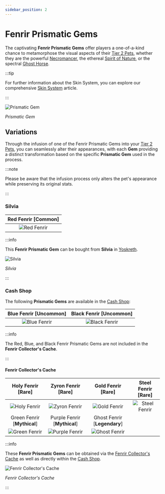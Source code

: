 ```yaml
---
sidebar_position: 2
---
```


# Fenrir Prismatic Gems

The captivating **Fenrir Prismatic Gems** offer players a one-of-a-kind chance to metamorphose the visual aspects of their [Tier 2 Pets](/category/pets), whether they are the powerful [Necromancer](/crafting/pets/Necromancer), the ethereal [Spirit of Nature](/crafting/pets/spirit-of-nature), or the spectral [Ghost Horse](/crafting/pets/ghost-horse).

:::tip

For further information about the Skin System, you can explore our comprehensive [Skin System](/skin-system) article.

:::

![Prismatic Gem](/img/items/jewels/prismatic-gem.png)

_Prismatic Gem_

## Variations

Through the infusion of one of the Fenrir Prismatic Gems into your [Tier 2 Pets](/category/pets), you can seamlessly alter their appearances, with each **Gem** providing a distinct transformation based on the specific **Prismatic Gem** used in the process.

:::note

Please be aware that the infusion process only alters the pet's appearance while preserving its original stats.

:::

### Silvia

| Red Fenrir [<span className="tier-common">**Common**</span>] |
| :----------------------------------------------------------: |
|        ![Red Fenrir](/img/items/pets/red-fenrir.jpg)         |

:::info

This **Fenrir Prismatic Gem** can be bought from **Silvia** in [Yoskreth](/maps/yoskreth).

![Silvia](/img/npc/silvia.jpg)

_Silvia_

:::

### Cash Shop

The following **Prismatic Gems** are available in the [Cash Shop](/client-features/cash-shop):

| Blue Fenrir [<span className="tier-uncommon">**Uncommon**</span>] | Black Fenrir [<span className="tier-uncommon">**Uncommon**</span>] |
| :---------------------------------------------------------------: | :----------------------------------------------------------------: |
|          ![Blue Fenrir](/img/items/pets/blue-fenrir.jpg)          |         ![Black Fenrir](/img/items/pets/black-fenrir.jpg)          |

:::info

The Red, Blue, and Black Fenrir Prismatic Gems are not included in the **Fenrir Collector's Cache**.

:::

#### Fenrir Collector's Cache

|     Holy Fenrir [<span className="tier-rare">**Rare**</span>]      |     Zyron Fenrir [<span className="tier-rare">**Rare**</span>]      |      Gold Fenrir [<span className="tier-rare">**Rare**</span>]       | Steel Fenrir [<span className="tier-rare">**Rare**</span>] |
| :----------------------------------------------------------------: | :-----------------------------------------------------------------: | :------------------------------------------------------------------: | :--------------------------------------------------------: |
|          ![Holy Fenrir](/img/items/pets/holy-fenrir.jpg)           |          ![Zyron Fenrir](/img/items/pets/zyron-fenrir.jpg)          |           ![Gold Fenrir](/img/items/pets/gold-fenrir.jpg)            |     ![Steel Fenrir](/img/items/pets/steel-fenrir.jpg)      |
| Green Fenrir [<span className="tier-mythical">**Mythical**</span>] | Purple Fenrir [<span className="tier-mythical">**Mythical**</span>] | Ghost Fenrir [<span className="tier-legendary">**Legendary**</span>] |
|         ![Green Fenrir](/img/items/pets/green-fenrir.jpg)          |         ![Purple Fenrir](/img/items/pets/purple-fenrir.jpg)         |          ![Ghost Fenrir](/img/items/pets/ghost-fenrir.jpg)           |

:::info

These **Fenrir Prismatic Gems** can be obtained via the [Fenrir Collector's Cache](/skin-system#cash-shop) as well as directly within the [Cash Shop](/client-features/cash-shop).

![Fenrir Collector's Cache](/img/items/item-bags/fenrir-cache.png)

_Fenrir Collector's Cache_

:::